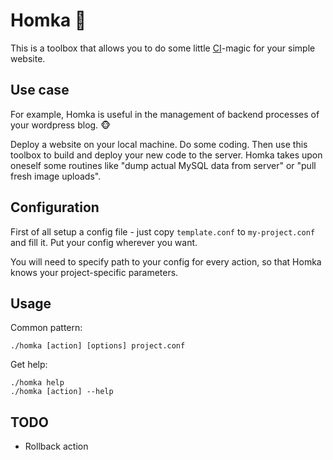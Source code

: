 # Homka :hamster:

This is a toolbox that allows you to do some little [CI](https://en.wikipedia.org/wiki/Continuous_integration)-magic for your simple website.

## Use case

For example, Homka is useful in the management of backend processes of
your wordpress blog. :monkey_face:

Deploy a website on your local machine. Do some coding.
Then use this toolbox to build and deploy your new code to the server.
Homka takes upon oneself some routines like
"dump actual MySQL data from server" or "pull fresh image uploads".

## Configuration

First of all setup a config file - just copy `template.conf`
to `my-project.conf` and fill it. Put your config wherever you want.

You will need to specify path to your config for every action, so that Homka
knows your project-specific parameters.

## Usage

Common pattern:

    ./homka [action] [options] project.conf

Get help:

    ./homka help
    ./homka [action] --help

## TODO

- Rollback action